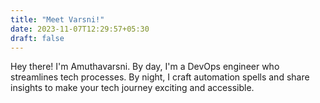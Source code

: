 ```yaml
---
title: "Meet Varsni!"
date: 2023-11-07T12:29:57+05:30
draft: false
---
```

Hey there! I'm Amuthavarsni. By day, I'm a DevOps engineer who streamlines tech processes. By night, I craft automation spells and share insights to make your tech journey exciting and accessible.
